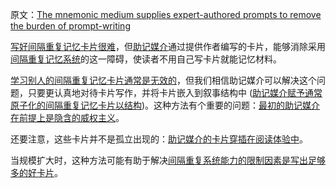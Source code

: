 原文：[The mnemonic medium supplies expert-authored prompts to remove the burden of prompt-writing](https://notes.andymatuschak.org/The_mnemonic_medium_supplies_expert-authored_prompts_to_remove_the_burden_of_prompt-writing)

[写好间隔重复记忆卡片很难](https://notes.andymatuschak.org/z3ntJ7w9C3uapYp1m3gy2EK6PN788guzEoUNN)，但[助记媒介](https://notes.andymatuschak.org/z4rRX3qwSSJRsEkdXKwH2shamgHNeRthrMLiF)通过提供作者编写的卡片，能够消除采用[间隔重复记忆系统](https://notes.andymatuschak.org/z4eXdSMJFv2qVGXSUEKH4vdcHBrLHcFY1ZGfC)的这一障碍，使读者不用自己写卡片就能记忆材料。

[学习别人的间隔重复记忆卡片通常是无效的](https://notes.andymatuschak.org/z38fLX4H8oq9eXKnZH7wk8qDXfBLg2bxVyA2M)，但我们相信助记媒介可以解决这个问题，只要更认真地对待卡片写作，并将卡片嵌入到叙事结构中 ([助记媒介赋予通常原子化的间隔重复记忆卡片以结构](https://notes.andymatuschak.org/z5YjgWTaYfhWLrEbysgmDfFRcZ1yxgLeBeZac))。这种方法有个重要的问题：[最初的助记媒介在前提上是隐含的威权主义](https://notes.andymatuschak.org/z2SaePptX2K1sudevrMYrjaqP7ZBRLs82iSv)。

还要注意，这些卡片并不是孤立出现的：[助记媒介的卡片穿插在阅读体验中](https://notes.andymatuschak.org/zE1sr3TTDoEJut4hgai2w6qFUwBYHSkk7no)。

当规模扩大时，这种方法可能有助于解决[间隔重复系统能力的限制因素是写出足够多的好卡片](https://notes.andymatuschak.org/z4zvsYb38iMhkDgZzKzjqpzKKtwPhvt4FuzcS)。